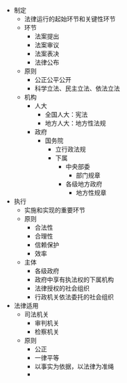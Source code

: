 - 制定
	- 法律运行的起始环节和关键性环节
	- 环节
		- 法案提出
		- 法案审议
		- 法案表决
		- 法律公布
	- 原则
		- 公正公平公开
		- 科学立法、民主立法、依法立法
	- 机构
		- 人大
			- 全国人大：宪法
			- 地方人大：地方性法规
		- 政府
			- 国务院
				- 立行政法规
				- 下属
					- 中央部委
						- 部门规章
					- 各级地方政府
						- 地方性规章
- 执行
	- 实施和实现的重要环节
	- 原则
		- 合法性
		- 合理性
		- 信赖保护
		- 效率
	- 主体
		- 各级政府
		- 政府中享有执法权的下属机构
		- 法律授权的社会组织
		- 行政机关依法委托的社会组织
- 法律适用
	- 司法机关
		- 审判机关
		- 检察机关
	- 原则
		- 公正
		- 一律平等
		- 以事实为依据，以法律为准绳
		-